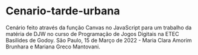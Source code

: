 # Cenario-tarde-urbana
Cenário feito através da função Canvas no JavaScript para um trabalho da matéria de DJW no curso de Programação de Jogos Digitais na ETEC Basilides de Godoy. São Paulo, 15 de Março de 2022 - Maria Clara Amorim Brunhara e Mariana Greco Mantovani.
